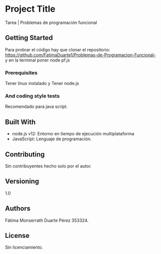 # Project Title

Tarea | Problemas de programación funcional

## Getting Started

Para probrar el código hay que clonar el repositorio: 
https://github.com/FatimaDuarte1/Problemas-de-Programacion-Funcional- y en la terminal poner node pf.js

### Prerequisites

Tener linux instalado y Tener node.js 

### And coding style tests
Recomendado para java script.

## Built With

* node.js v12: Entorno en tiempo de ejecución multiplataforma
* JavaScript: Lenguaje de programación.

## Contributing

Sin contribuyentes hecho solo por el autor.

## Versioning

1.0

## Authors

Fátima Monserrath Duarte Pérez 353324.

## License

Sin licenciamiento.

